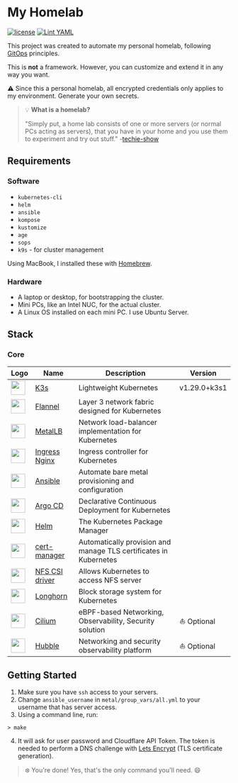 # My Homelab

[![license](https://img.shields.io/github/license/khuedoan/homelab?style=flat-square&logo=gnu&logoColor=white)](https://www.gnu.org/licenses/gpl-3.0.html)
[![Lint YAML](https://github.com/mjrealm/homelab/actions/workflows/lint.yml/badge.svg?branch=main)](https://github.com/mjrealm/homelab/actions/workflows/lint.yml)

This project was created to automate my personal homelab, following [GitOps](https://codefresh.io/learn/gitops/) principles.

This is **not** a framework. However, you can customize and extend it in any way you want.

⚠️ Since this a personal homelab, all encrypted credentials only applies to my environment. Generate your own secrets.

> :bulb: **What is a homelab?**
>
> "Simply put, a home lab consists of one or more servers (or normal PCs acting as servers), that you have in your home and you use them to experiment and try out stuff." -[techie-show](https://techie-show.com/home-lab-guide-basics/)

## Requirements

### Software

- `kubernetes-cli`
- `helm`
- `ansible`
- `kompose`
- `kustomize`
- `age`
- `sops`
- `k9s` - for cluster management

Using MacBook, I installed these with [Homebrew](https://brew.sh/).

### Hardware

- A laptop or desktop, for bootstrapping the cluster.
- Mini PCs, like an Intel NUC, for the actual cluster.
- A Linux OS installed on each mini PC. I use Ubuntu Server.

## Stack

### Core

<table>
    <thead>
        <th>Logo</th>
        <th>Name</th>
        <th>Description</th>
        <th>Version</th>
    </thead>
    <tbody>
        <tr>
            <td><img width="32" src="https://avatars.githubusercontent.com/u/49319725"></td>
            <td><a href="https://k3s.io/">K3s</a></td>
            <td>Lightweight Kubernetes</td>
            <td>v1.29.0+k3s1</td>
        </tr>
        <tr>
            <td><img width="32" src="https://avatars.githubusercontent.com/u/78555908"></td>
            <td><a href="https://github.com/flannel-io/flannel">Flannel</a></td>
            <td>Layer 3 network fabric designed for Kubernetes</td>
            <td></td>
        </tr>
        <tr>
            <td><img width="32" src="https://avatars.githubusercontent.com/u/60239468"></td>
            <td><a href="https://metallb.universe.tf/">MetalLB</a></td>
            <td>Network load-balancer implementation for Kubernetes</td>
            <td></td>
        </tr>
        <tr>
            <td><img width="32" src="https://avatars.githubusercontent.com/u/13629408"></td>
            <td><a href="https://kubernetes.github.io/ingress-nginx/">Ingress Nginx</a></td>
            <td>Ingress controller for Kubernetes</td>
            <td></td>
        </tr>              
        <tr>
            <td><img width="32" src="https://avatars.githubusercontent.com/u/1507452"></td>
            <td><a href="https://www.ansible.com">Ansible</a></td>
            <td>Automate bare metal provisioning and configuration</td>
            <td></td>
        </tr>
        <tr>
            <td><img width="32" src="https://avatars.githubusercontent.com/u/30269780"></td>
            <td><a href="https://argo-cd.readthedocs.io/">Argo CD</a></td>
            <td>Declarative Continuous Deployment for Kubernetes</td>
            <td></td>
        </tr>
        <tr>
            <td><img width="32" src="https://avatars.githubusercontent.com/u/15859888"></td>
            <td><a href="https://helm.sh">Helm</a></td>
            <td>The Kubernetes Package Manager</td>
            <td></td>
        </tr>
        <tr>
            <td><img width="32" src="https://avatars.githubusercontent.com/u/39950598"></td>
            <td><a href="https://cert-manager.io">cert-manager</a></td>
            <td>Automatically provision and manage TLS certificates in Kubernetes</td>
            <td></td>
        </tr>
        <tr>
            <td><img width="32" src="https://avatars.githubusercontent.com/u/33050221"></td>
            <td><a href="https://github.com/kubernetes-csi/csi-driver-nfs">NFS CSI driver</a></td>
            <td>Allows Kubernetes to access NFS server</td>
            <td></td>
        </tr>        
        <tr>
            <td><img width="32" src="https://avatars.githubusercontent.com/u/51335366"></td>
            <td><a href="https://longhorn.io">Longhorn</a></td>
            <td>Block storage system for Kubernetes</td>
            <td></td>
        </tr>                
        <tr>
            <td><img width="32" src="https://avatars.githubusercontent.com/u/21054566"></td>
            <td><a href="https://cilium.io">Cilium</a></td>
            <td>eBPF-based Networking, Observability, Security solution</td>
            <td>&#9973; Optional</td>
        </tr>
        <tr>
            <td><img width="32" src="https://avatars.githubusercontent.com/u/21054566"></td>
            <td><a href="https://github.com/cilium/hubble">Hubble</a></td>
            <td>Networking and security observability platform</td>
            <td>&#9973; Optional</td>
        </tr>
    </tbody>
</table>

## Getting Started

1. Make sure you have `ssh` access to your servers.
2. Change `ansible_username` in `metal/group_vars/all.yml` to your username that has server access.
3. Using a command line, run:

```
> make
```

4. It will ask for user password and Cloudflare API Token. The token is needed to perform a DNS challenge with [Lets Encrypt](https://letsencrypt.org/docs/challenge-types/#dns-01-challenge) (TLS certificate generation).

> :snowflake: You're done! Yes, that's the only command you'll need. :smile:
